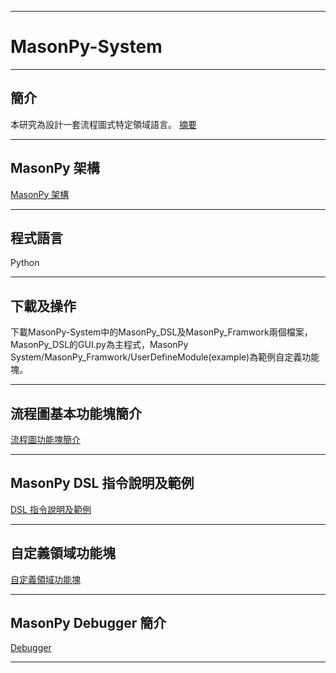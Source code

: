 ***
# MasonPy-System
***
## 簡介
本研究為設計一套流程圖式特定領域語言。
[摘要](https://github.com/ncu-psl/MasonPy-System.wiki.git)
***
## MasonPy 架構
[MasonPy 架構](https://github.com/ncu-psl/MasonPy-System.wiki.git)
***
## 程式語言
Python
***
## 下載及操作
下載MasonPy-System中的MasonPy_DSL及MasonPy_Framwork兩個檔案，MasonPy_DSL的GUI.py為主程式，MasonPy System/MasonPy_Framwork/UserDefineModule(example)為範例自定義功能塊。
***
## 流程圖基本功能塊簡介
[流程圖功能塊簡介](https://github.com/ncu-psl/MasonPy-System.wiki.git)
***
## MasonPy DSL 指令說明及範例
[DSL 指令說明及範例](https://github.com/ncu-psl/MasonPy-System.wiki.git)
***
## 自定義領域功能塊
[自定義領域功能塊](https://github.com/ncu-psl/MasonPy-System.wiki.git)
***
## MasonPy Debugger 簡介
[Debugger](https://github.com/ncu-psl/MasonPy-System.wiki.git)
***

